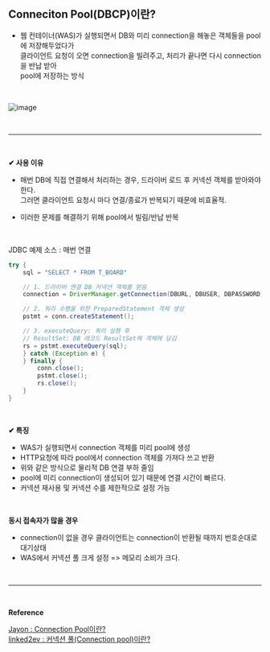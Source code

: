  ## Conneciton Pool(DBCP)이란?

 - 웹 컨테이너(WAS)가 실행되면서 DB와 미리 connection을 해놓은 객체들을 pool에 저장해두었다가<br>
 클라이언트 요청이 오면 connection을 빌려주고, 처리가 끝나면 다시 connection을 반납 받아<br>
 pool에 저장하는 방식
<br>

![image](https://github.com/yejun95/Today-I-Learn/assets/121341413/646f5b5e-c6b9-47b5-b06f-026e2df1295f)
<br>


<br>
<hr>
<br>

**✔ 사용 이유**

- 매번 DB에 직접 연결해서 처리하는 경우, 드라이버 로드 후 커넥션 객체를 받아와야 한다.<br>
그러면 클라이언트 요청시 마다 연결/종료가 반복되기 때문에 비효율적.

- 이러한 문제를 해결하기 위해 pool에서 빌림/반납 반복
<br>

JDBC 예제 소스 : 매번 연결
```java
try {
    sql = "SELECT * FROM T_BOARD"

    // 1. 드라이버 연결 DB 커넥션 객체를 얻음
    connection = DriverManager.getConnection(DBURL, DBUSER, DBPASSWORD);

    // 2. 쿼리 수행을 위한 PreparedStatement 객체 생성
    pstmt = conn.createStatement();

    // 3. executeQuery: 쿼리 실행 후
    // ResultSet: DB 레코드 ResultSet에 객체에 담김
    rs = pstmt.executeQuery(sql);
    } catch (Exception e) {
    } finally {
        conn.close();
        pstmt.close();
        rs.close();
    }
}
```
<br>

**✔ 특징**

- WAS가 실행되면서 connection 객체를 미리 pool에 생성
- HTTP요청에 따라 pool에서 connection 객체를 가져다 쓰고 반환
- 위와 같은 방식으로 물리적 DB 연결 부하 줄임
- pool에 미리 connection이 생성되어 있기 때문에 연결 시간이 빠르다.
- 커넥션 재사용 및 커넥션 수를 제한적으로 설정 가능
<br>

**동시 접속자가 많을 경우**

- connection이 없을 경우 클라이언트는 connection이 반환될 때까지 번호순대로 대기상태
- WAS에서 커넥션 풀 크게 설정 => 메모리 소비가 크다.
<br>
<hr>
<br>

**Reference**<br>

[Jayon : Connection Pool이란?](https://steady-coding.tistory.com/564)<br>
[linked2ev : 커넥션 풀(Connection pool)이란?](https://linked2ev.github.io/spring/2019/08/14/Spring-3-%EC%BB%A4%EB%84%A5%EC%85%98-%ED%92%80%EC%9D%B4%EB%9E%80/)
